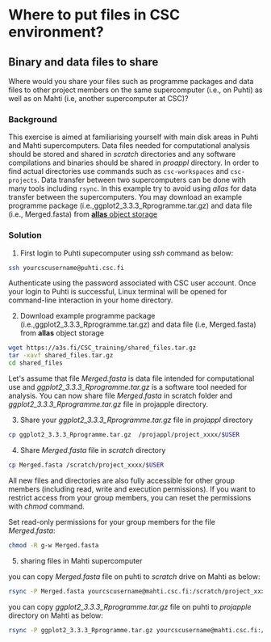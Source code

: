 # Where to put files in CSC environment?

## Binary and data files to share

Where would you share your files such as programme packages and data files to other project members on the same supercomputer (i.e., on Puhti) as well as on Mahti (i.e, another supercomputer at CSC)?

###  Background

This exercise is aimed at familiarising yourself with main disk areas in Puhti and Mahti supercomputers. Data files needed for computational analysis should be stored and shared in *scratch* directories and any software compilations and binaries should be shared in *proappl* directory. In order to find actual directories use commands such as `csc-workspaces` and `csc-projects`. Data transfer between two supercomputers can be done with many tools including `rsync`. In this example try to avoid using *allas* for data transfer between the supercomputers. You may download an example programme package (i.e.,ggplot2_3.3.3_Rprogramme.tar.gz) and data file (i.e., Merged.fasta) from [**allas** object storage](https://a3s.fi/CSC_training/shared_files.tar.gz)

### Solution

1. First login to Puhti supecomputer using *ssh* command as below:

```bash
ssh yourcscusername@puhti.csc.fi
```
Authenticate using the password associated with CSC user account. Once your login to Puhti is successful, Linux terminal will be opened for command-line interaction in your home directory. 

2. Download example programme package (i.e.,ggplot2_3.3.3_Rprogramme.tar.gz) and data file (i.e, Merged.fasta) from **allas** object storage

```bash
wget https://a3s.fi/CSC_training/shared_files.tar.gz
tar -xavf shared_files.tar.gz
cd shared_files
```

Let's assume that file *Merged.fasta* is data file intended for computational use and *ggplot2_3.3.3_Rprogramme.tar.gz* is a software tool needed for analysis.  You can now share file *Merged.fasta* in scratch folder and *ggplot2_3.3.3_Rprogramme.tar.gz* file in projapple directory.


3. Share your *ggplot2_3.3.3_Rprogramme.tar.gz* file in *projappl* directory

```bash
cp ggplot2_3.3.3_Rprogramme.tar.gz  /projappl/project_xxxx/$USER
````

4. Share *Merged.fasta* file in *scratch* directory
```bash
cp Merged.fasta /scratch/project_xxxx/$USER
```
All new files and directories are also fully accessible for other group members (including read, write and execution permissions). If you want to restrict access from your group members, you can reset the permissions with *chmod* command.

Set read-only permissions for your group members for the file *Merged.fasta*:

```bash
chmod -R g-w Merged.fasta
```
5. sharing files in Mahti supercomputer

you can copy *Merged.fasta* file on puhti to *scratch* drive on Mahti as below:

```bash
rsync -P Merged.fasta yourcscusername@mahti.csc.fi:/scratch/project_xxxx
```
you can copy *ggplot2_3.3.3_Rprogramme.tar.gz* file on puhti to *projapple* directory on Mahti as below:

```bash
rsync -P ggplot2_3.3.3_Rprogramme.tar.gz yourcscusername@mahti.csc.fi:/scratch/project_xxxx
```


